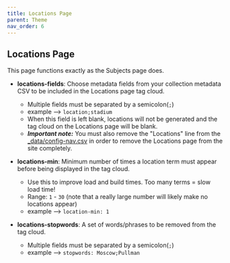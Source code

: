 ```yaml
---
title: Locations Page
parent: Theme
nav_order: 6
---
```


## Locations Page

This page functions exactly as the Subjects page does. 

- **locations-fields**: Choose metadata fields from your collection metadata CSV to be included in the Locations page tag cloud.
	- Multiple fields must be separated by a semicolon(`;`)
	- example --> `location;stadium`
	- When this field is left blank, locations will not be generated and the tag cloud on the Locations page will be blank. 
	- ***Important note:*** You must also remove the "Locations" line from the [_data/config-nav.csv](customize#config-nav) in order to remove the Locations page from the site completely.

- **locations-min**: Minimum number of times a location term must appear before being displayed in the tag cloud. 
	- Use this to improve load and build times. Too many terms = slow load time!
	- Range: `1` - `30` (note that a really large number will likely make no locations appear)
	- example --> `location-min: 1`

- **locations-stopwords**: A set of words/phrases to be removed from the tag cloud.
	- Multiple fields must be separated by a semicolon(`;`)
	- example --> `stopwords: Moscow;Pullman`